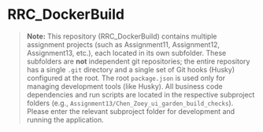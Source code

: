 # RRC_DockerBuild

> **Note:**
> This repository (RRC_DockerBuild) contains multiple assignment projects (such as Assignment11, Assignment12, Assignment13, etc.), each located in its own subfolder. These subfolders are **not** independent git repositories; the entire repository has a single `.git` directory and a single set of Git hooks (Husky) configured at the root. The root `package.json` is used only for managing development tools (like Husky). All business code dependencies and run scripts are located in the respective subproject folders (e.g., `Assignment13/Chen_Zoey_ui_garden_build_checks`). Please enter the relevant subproject folder for development and running the application. 
